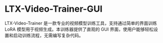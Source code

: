 # LTX-Video-Trainer-GUI
LTX-Video-Trainer 是一款专业的视频模型训练工具，支持通过简单的界面训练 LoRA 模型用于视频生成。本训练器提供了直观的 GUI 界面，使用户能够轻松设置和启动训练流程，无需编写复杂代码。
